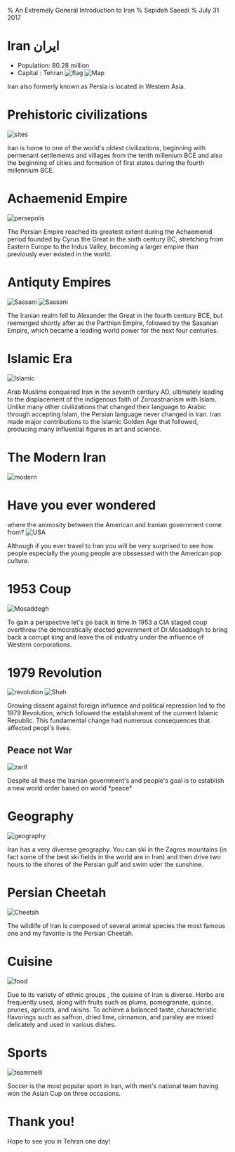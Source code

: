 % An Extremely General Introduction to Iran
% Sepideh Saeedi
% July 31 2017

# Iran ایران
* Population: 80.28 million
* Capital : Tehran 
![flag](images/Presentation-images/Flag.jpg)
![Map](images/Presentation-images/map.jpg)
<aside class="notes">
Iran also formerly known as Persia is located in Western Asia.
</aside>

# Prehistoric civilizations
![sites](images/Presentation-images/sites.jpg)
<aside class="notes">
Iran is home to one of the world's oldest civilizations, beginning with permenant settlements and villages from the tenth millenium BCE and also the beginning of cities and formation of first states during the fourth millennium BCE. 
</aside>

# Achaemenid Empire
![persepolis](images/Presentation-images/Persepolis.jpg)
<aside class="notes">
The Persian Empire reached its greatest extent during the Achaemenid period founded by Cyrus the Great in the sixth century BC, stretching from Eastern Europe to the Indus Valley, becoming a larger empire than previously ever existed in the world.
</aside>

# Antiquty Empires
![Sassani](images/Presentation-images/Sassani.jpg)
![Sassani](images/Presentation-images/Sassani1.jpg)
<aside class="notes">
The Iranian realm fell to Alexander the Great in the fourth century BCE, but reemerged shortly after as the Parthian Empire, followed by the Sasanian Empire, which became a leading world power for the next four centuries.
</aside>

# Islamic Era
![Islamic](images/Presentation-images/Islamic.jpg)
<aside class="notes">
Arab Muslims conquered Iran in the seventh century AD, ultimately leading to the displacement of the indigenous faith of Zoroastrianism  with Islam. Unlike many other civilizations that changed their language to Arabic through accepting Islam, the Persian language never changed in Iran. Iran made major contributions to the Islamic Golden Age that followed, producing many influential figures in art and science.
</aside>

# The Modern Iran
![modern](images/Presentation-images/modern.jpg)

# Have you ever wondered
where the animosity between the American and Iranian government come from?
![USA](images/Presentation-images/USA.jpg)
<aside class="notes">
Although if you ever travel to Iran you will be very surprised to see how people especially the young people are obssessed with the American pop culture.
</aside>

# 1953 Coup
![Mosaddegh](images/Presentation-images/mohammadMosaddegh.jpg)
<aside class="notes">
To gain a perspective let's go back in time.In 1953 a CIA staged coup overthrew the democratically elected government of Dr.Mosaddegh to bring back a corrupt king and leave the oil industry under the influence of Western corporations.
</aside>

# 1979 Revolution
![revolution](images/Presentation-images/revolution.jpg)
![Shah](images/Presentation-images/Shah.jpg)
<aside class="notes">
 Growing dissent against foreign influence and political repression led to the 1979 Revolution, which followed the establishment of the currrent Islamic Republic. This fundamental change had numerous consequences that affected peopl's lives.
</aside>

## Peace not War 
![zarif](images/Presentation-images/zarif.jpg)
<aside class="notes">
Despite all these  the Iranian government's  and people's goal is to establish a new world order based on world *peace*
</aside>

# Geography
![geography](images/Presentation-images/geography.jpg)
<aside class="notes">
Iran has a very diverese geography. You can ski in the Zagros mountains (in fact some of the best ski fields in the world are in Iran) and then drive two hours to the shores of the Persian gulf and swim uder the sunshine.
</aside>

# Persian Cheetah
![Cheetah](images/Presentation-images/Cheetah.jpg)
<aside class="notes">
The wildlife of Iran is composed of several animal species the most famous one and my favorite is the Persian Cheetah.
</aside>

# Cuisine 
![food](images/Presentation-images/Persian-food.jpg)
<aside class="notes">
Due to its variety of ethnic groups , the cuisine of Iran is diverse. Herbs are frequently used, along with fruits such as plums, pomegranate, quince, prunes, apricots, and raisins. To achieve a balanced taste, characteristic flavorings such as saffron, dried lime, cinnamon, and parsley are mixed delicately and used in various dishes.
</aside>

# Sports
![teammelli](images/Presentation-images/TeamMelli.jpg)
<aside class="notes">
 Soccer is the most popular sport in Iran, with men's national team having won the Asian Cup on three occasions.
</aside>

# Thank you!
Hope to see you in Tehran one day!